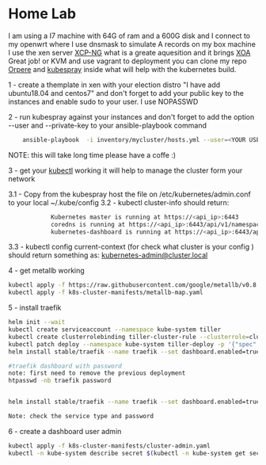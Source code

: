 # Home Lab

I am using a I7 machine with 64G of ram and a 600G disk and I connect to my openwrt where I use dnsmask to simulate A records
on my box machine I use the xen server [XCP-NG](https://xcp-ng.org) what is a greate aquesition and it brings [XOA](https://xen-orchestra.com/#!/xosan-home) Great job!
or KVM and use vagrant to deployment
you can clone my repo [Orpere](https://github.com/orpere) and [kubespray](https://github.com/kubernetes-sigs/kubespray) inside what will help with the kubernetes build.

1 - create a themplate in xen with your election distro "I have add ubuntu18.04 and centos7"
    and don't forget to add your public key to the instances and enable sudo to your user. I use NOPASSWD

2 - run kubespray against your instances and don't forget to add the option --user and --private-key to your ansible-playbook command

```bash
    ansible-playbook  -i inventory/mycluster/hosts.yml --user=<YOUR USER> --become --become-user=root cluster.yml --private-key=<YOUR KEY>
```

NOTE: this will take long time please have a coffe :)

3 - get your [kubectl](https://kubernetes.io/docs/tasks/tools/install-kubectl/) working it will help to manage the cluster form your network

3.1 - Copy from the kubespray host the file on /etc/kubernetes/admin.conf  to your local ~/.kube/config
3.2 - kubectl cluster-info
          should return:

```bash
            Kubernetes master is running at https://<api_ip>:6443
            coredns is running at https://<api_ip>:6443/api/v1/namespaces/kube-system/services/coredns:dns/proxy
            kubernetes-dashboard is running at https://<api_ip>:6443/api/v1/namespaces/kube-system/services/https:kubernetes-dashboard:/proxy
```

3.3 - kubectl config current-context (for check what cluster is your config ) should return something as: kubernetes-admin@cluster.local

4 - get metallb working

```bash
kubectl apply -f https://raw.githubusercontent.com/google/metallb/v0.8.1/manifests/metallb.yaml
kubectl apply -f k8s-cluster-manifests/metallb-map.yaml
```

5 - install traefik

```bash
helm init --wait
kubectl create serviceaccount --namespace kube-system tiller
kubectl create clusterrolebinding tiller-cluster-rule --clusterrole=cluster-admin --serviceaccount=kube-system:tiller
kubectl patch deploy --namespace kube-system tiller-deploy -p '{"spec":{"template":{"spec":{"serviceAccount":"tiller"}}}}'
helm install stable/traefik --name traefik --set dashboard.enabled=true,serviceType=NodePort,dashboard.domain=dashboard.traefik,rbac.enabled=true  --namespace kube-system

#traefik dashboard with password
note: first need to remove the previous deployment
htpasswd -nb traefik password


helm install stable/traefik --name traefik --set dashboard.enabled=true,serviceType=LoadBalancer,dashboard.domain=traefik.lan,rbac.enabled=true,dashboard.auth.basic.traefik='$apr1$npha/qF1$VD51O1swfgGWmuiaDfdZA0' --namespace kube-system

Note: check the service type and password
```

6 - create a dashboard user admin

```bash
kubectl apply -f k8s-cluster-manifests/cluster-admin.yaml
kubectl -n kube-system describe secret $(kubectl -n kube-system get secret | (grep admin-user || echo "$_") | awk '{print $1}') | grep token: | awk '{print $2}'
```
